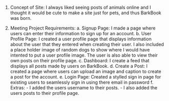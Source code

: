 1. Concept of Site:
    I always liked seeing posts of animals online and I thought it would be cute to make a site 
    just for pets, and thus BarkBook was born. 

2. Meeting Project Requirements:
    a. Signup Page: I made a page where users can enter their information to sign up for an account. 
    b. User Profile Page: I created a user profile page that displays information about the user
        that they entered when creating their user. I also included a place holder image of random dogs 
        to show where I would have intented to put a user profile image. The user is also able to view
        their own posts on their profile page.
    c. Dashboard: I create a feed that displays all posts made by users on BarkBook.
    d. Create a Post: I created a page where users can upload an image and caption to 
        create a post for the account. 
    e. Login Page: Created a stylled sign in page for existing users to seamlessly sign in using
        there email in password
    f. Extras:
        - I added the users username to their posts. 
        - I also added the users posts to their profile page.
